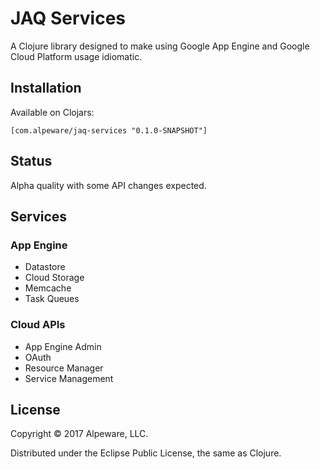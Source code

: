# JAQ Services

A Clojure library designed to make using Google App Engine and Google Cloud
Platform usage idiomatic.

## Installation

Available on Clojars:

```
[com.alpeware/jaq-services "0.1.0-SNAPSHOT"]
```

## Status

Alpha quality with some API changes expected.

## Services

### App Engine
- Datastore
- Cloud Storage
- Memcache
- Task Queues

### Cloud APIs
- App Engine Admin
- OAuth
- Resource Manager
- Service Management

## License

Copyright © 2017 Alpeware, LLC.

Distributed under the Eclipse Public License, the same as Clojure.
